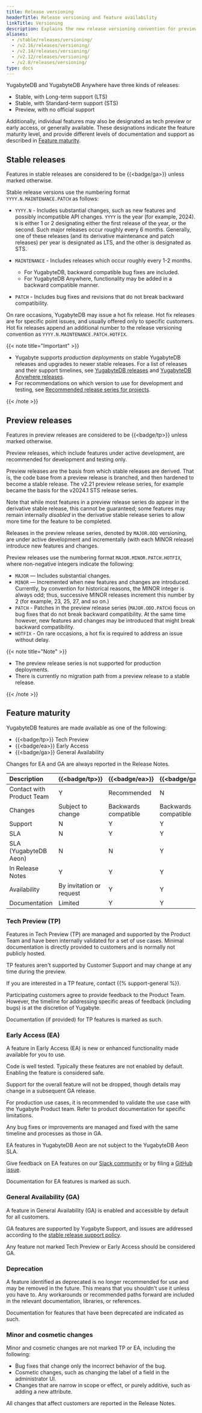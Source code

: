 ```yaml
---
title: Release versioning
headerTitle: Release versioning and feature availability
linkTitle: Versioning
description: Explains the new release versioning convention for preview and stable releases.
aliases:
  - /stable/releases/versioning/
  - /v2.16/releases/versioning/
  - /v2.14/releases/versioning/
  - /v2.12/releases/versioning/
  - /v2.8/releases/versioning/
type: docs
---
```


YugabyteDB and YugabyteDB Anywhere have three kinds of releases:

- Stable, with Long-term support (LTS)
- Stable, with Standard-term support (STS)
- Preview, with no official support

Additionally, individual features may also be designated as tech preview or early access, or generally available. These designations indicate the feature maturity level, and provide different levels of documentation and support as described in  [Feature maturity](#feature-maturity).

## Stable releases

Features in stable releases are considered to be {{<badge/ga>}} unless marked otherwise.

Stable release versions use the numbering format `YYYY.N.MAINTENANCE.PATCH` as follows:

- `YYYY.N` - Includes substantial changes, such as new features and possibly incompatible API changes. `YYYY` is the year (for example, 2024). `N` is either 1 or 2 designating either the first release of the year, or the second. Such major releases occur roughly every 6 months. Generally, one of these releases (and its derivative maintenance and patch releases) per year is designated as LTS, and the other is designated as STS.

- `MAINTENANCE` - Includes releases which occur roughly every 1-2 months.
  - For YugabyteDB, backward compatible bug fixes are included.
  - For YugabyteDB Anywhere, functionality may be added in a backward compatible manner.

- `PATCH` - Includes bug fixes and revisions that do not break backward compatibility.

On rare occasions, YugabyteDB may issue a hot fix release. Hot fix releases are for specific point issues, and usually offered only to specific customers. Hot fix releases append an additional number to the release versioning convention as `YYYY.N.MAINTENANCE.PATCH.HOTFIX`.

{{< note title="Important" >}}

- Yugabyte supports _production deployments_ on stable YugabyteDB releases and upgrades to newer stable releases. For a list of releases and their support timelines, see [YugabyteDB releases](../ybdb-releases/) and [YugabyteDB Anywhere releases](../yba-releases/).
- For recommendations on which version to use for development and testing, see [Recommended release series for projects](../../releases/#recommended-release-series-for-projects).

{{< /note >}}

## Preview releases

Features in preview releases are considered to be {{<badge/tp>}} unless marked otherwise.

Preview releases, which include features under active development, are recommended for development and testing only.

Preview releases are the basis from which stable releases are derived. That is, the code base from a preview release is branched, and then hardened to become a stable release. The v2.21 preview release series, for example became the basis for the v2024.1 STS release series.

Note that while most features in a preview release series do appear in the derivative stable release, this cannot be guaranteed; some features may remain internally _disabled_ in the derivative stable release series to allow more time for the feature to be completed.

Releases in the preview release series, denoted by `MAJOR.ODD` versioning, are under active development and incrementally (with each MINOR release) introduce new features and changes.

Preview releases use the numbering format `MAJOR.MINOR.PATCH.HOTFIX`, where non-negative integers indicate the following:

- `MAJOR` — Includes substantial changes.
- `MINOR` — Incremented when new features and changes are introduced. Currently, by convention for historical reasons, the MINOR integer is always odd; thus, successive MINOR releases increment this number by 2 (for example, 23, 25, 27, and so on.)
- `PATCH` - Patches in the preview release series (`MAJOR.ODD.PATCH`) focus on bug fixes that do not break backward compatibility. At the same time however, new features and changes may be introduced that might break backward compatibility.
- `HOTFIX` - On rare occasions, a hot fix is required to address an issue without delay.

{{< note title="Note" >}}

- The preview release series is not supported for production deployments.
- There is currently no migration path from a preview release to a stable release.

{{< /note >}}

## Feature maturity

YugabyteDB features are made available as one of the following:

- {{<badge/tp>}} Tech Preview
- {{<badge/ea>}} Early Access
- {{<badge/ga>}} General Availability

Changes for EA and GA are always reported in the Release Notes.

| Description | {{<badge/tp>}} | {{<badge/ea>}} | {{<badge/ga>}} | Deprecated |
| :--- | :--- | :--- | :--- | :--- |
| Contact with Product Team | Y | Recommended | N | N/A |
| Changes | Subject to change | Backwards compatible | Backwards compatible | N/A |
| Support | N | Y | Y | N |
| SLA | N | Y | Y | Y |
| SLA (YugabyteDB Aeon) | N | N | Y | Y |
| In Release Notes | Y | Y | Y | Y |
| Availability | By invitation or request | Y | Y | Y |
| Documentation | Limited | Y | Y | N/A |

### Tech Preview (TP)

Features in Tech Preview (TP) are managed and supported by the Product Team and have been internally validated for a set of use cases. Minimal documentation is directly provided to customers and is normally not publicly hosted.

TP features aren't supported by Customer Support and may change at any time during the preview.

If you are interested in a TP feature, contact {{% support-general %}}.

Participating customers agree to provide feedback to the Product Team. However, the timeline for addressing specific areas of feedback (including bugs) is at the discretion of Yugabyte.

Documentation (if provided) for TP features is marked as such.

### Early Access (EA)

A feature in Early Access (EA) is new or enhanced functionality made available for you to use.

Code is well tested. Typically these features are not enabled by default. Enabling the feature is considered safe.

Support for the overall feature will not be dropped, though details may change in a subsequent GA release.

For production use cases, it is recommended to validate the use case with the Yugabyte Product team. Refer to product documentation for specific limitations.

Any bug fixes or improvements are managed and fixed with the same timeline and processes as those in GA.

EA features in YugabyteDB Aeon are not subject to the YugabyteDB Aeon SLA.

Give feedback on EA features on our [Slack community]({{<slack-invite>}}) or by filing a [GitHub issue](https://github.com/yugabyte/yugabyte-db/issues).

Documentation for EA features is marked as such.

### General Availability (GA)

A feature in General Availability (GA) is enabled and accessible by default for all customers.

GA features are supported by Yugabyte Support, and issues are addressed according to the [stable release support policy](../#stable-release-support-policy).

Any feature not marked Tech Preview or Early Access should be considered GA.

### Deprecation

A feature identified as deprecated is no longer recommended for use and may be removed in the future. This means that you shouldn't use it unless you have to. Any workarounds or recommended paths forward are included in the relevant documentation, libraries, or references.

Documentation for features that have been deprecated are indicated as such.

### Minor and cosmetic changes

Minor and cosmetic changes are not marked TP or EA, including the following:

- Bug fixes that change only the incorrect behavior of the bug.
- Cosmetic changes, such as changing the label of a field in the administrator UI.
- Changes that are narrow in scope or effect, or purely additive, such as adding a new attribute.

All changes that affect customers are reported in the Release Notes.
